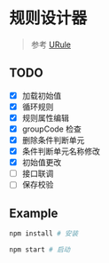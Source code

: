 # 规则设计器

> 参考 [URule](http://urule.bstek.com/index.html)

## TODO
- [x] 加载初始值
- [x] 循环规则
- [x] 规则属性编辑
- [x] groupCode 检查
- [x] 删除条件判断单元
- [x] 条件判断单元名称修改
- [x] 初始值更改
- [ ] 接口联调
- [ ] 保存校验

## Example
```sh
npm install # 安装

npm start # 启动
```
